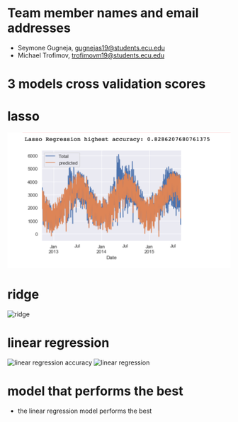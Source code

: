 # Team member names and email addresses

- Seymone Gugneja, gugnejas19@students.ecu.edu
- Michael Trofimov, trofimovm19@students.ecu.edu

# 3 models cross validation scores

# lasso
![lasso](lasso.png)

# ridge
![ridge](/images/2021/10/ridge.png)

# linear regression
![linear regression accuracy](/images/2021/10/linearRegressionAcc.png)
![linear regression](/images/2021/10/linearRegression.png)

# model that performs the best
- the linear regression model performs the best
